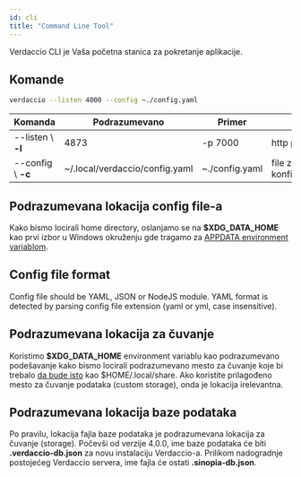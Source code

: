 ```yaml
---
id: cli
title: "Command Line Tool"
---
```


Verdaccio CLI je Vaša početna stanica za pokretanje aplikacije.

## Komande

```bash
verdaccio --listen 4000 --config ~./config.yaml
```

| Komanda            | Podrazumevano                  | Primer         | Opis                   |
| ------------------ | ------------------------------ | -------------- | ---------------------- |
| --listen \ **-l** | 4873                           | -p 7000        | http port              |
| --config \ **-c** | ~/.local/verdaccio/config.yaml | ~./config.yaml | file za konfigurisanje |

## Podrazumevana lokacija config file-a

Kako bismo locirali home directory, oslanjamo se na **$XDG_DATA_HOME** kao prvi izbor u Windows okruženju gde tragamo za [APPDATA environment variablom](https://www.howtogeek.com/318177/what-is-the-appdata-folder-in-windows/).

## Config file format

Config file should be YAML, JSON or NodeJS module. YAML format is detected by parsing config file extension (yaml or yml, case insensitive).

## Podrazumevana lokacija za čuvanje

Koristimo **$XDG_DATA_HOME** environment variablu kao podrazumevano podešavanje kako bismo locirali podrazumevano mesto za čuvanje koje bi trebalo [da bude isto](https://askubuntu.com/questions/538526/is-home-local-share-the-default-value-for-xdg-data-home-in-ubuntu-14-04) kao $HOME/.local/share. Ako koristite prilagođeno mesto za čuvanje podataka (custom storage), onda je lokacija irelevantna.

## Podrazumevana lokacija baze podataka

Po pravilu, lokacija fajla baze podataka je podrazumevana lokacija za čuvanje (storage). Počevši od verzije 4.0.0, ime baze podataka će biti **.verdaccio-db.json** za novu instalaciju Verdaccio-a. Prilikom nadogradnje postojećeg Verdaccio servera, ime fajla će ostati **.sinopia-db.json**.